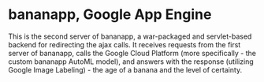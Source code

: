 bananapp, Google App Engine
==================

This is the second server of bananapp, a war-packaged and servlet-based backend for redirecting the ajax calls. It receives requests from the first server of bananapp, calls the Google Cloud Platform (more specifically - the custom bananapp AutoML model), and answers with the response (utilizing Google Image Labeling) - the age of a banana and the level of certainty.